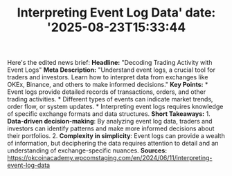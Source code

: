 ﻿---
title: "Interpreting Event Log Data'
date: '2025-08-23T15:33:44"
category: "Markets"
summary: ""
slug: "interpreting event log data"
source_urls:
  - "https://okcoinacademy.wpcomstaging.com/en/2024/06/11/interpreting-event-log-data"
seo:
  title: "Interpreting Event Log Data | Hash n Hedge'
  description: '"
  keywords: ["news", "markets", "brief"]
---
Here's the edited news brief:  **Headline:** "Decoding Trading Activity with Event Logs"  **Meta Description:** "Understand event logs, a crucial tool for traders and investors. Learn how to interpret data from exchanges like OKEx, Binance, and others to make informed decisions."  **Key Points:**  * Event logs provide detailed records of transactions, orders, and other trading activities. * Different types of events can indicate market trends, order flow, or system updates. * Interpreting event logs requires knowledge of specific exchange formats and data structures.  **Short Takeaways:**  1. **Data-driven decision-making**: By analyzing event log data, traders and investors can identify patterns and make more informed decisions about their portfolios. 2. **Complexity in simplicity**: Event logs can provide a wealth of information, but deciphering the data requires attention to detail and an understanding of exchange-specific nuances.  **Sources:** https://okcoinacademy.wpcomstaging.com/en/2024/06/11/interpreting-event-log-data 
